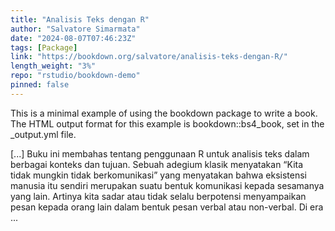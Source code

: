 ```yaml
---
title: "Analisis Teks dengan R"
author: "Salvatore Simarmata"
date: "2024-08-07T07:46:23Z"
tags: [Package]
link: "https://bookdown.org/salvatore/analisis-teks-dengan-R/"
length_weight: "3%"
repo: "rstudio/bookdown-demo"
pinned: false
---
```


<p>This is a minimal example of using the bookdown package to write a book.
The HTML output format for this example is bookdown::bs4_book,
set in the _output.yml file.</p> [...] Buku ini membahas tentang penggunaan R untuk analisis teks dalam berbagai konteks dan tujuan. Sebuah adegium klasik menyatakan “Kita tidak mungkin tidak berkomunikasi” yang menyatakan bahwa eksistensi manusia itu sendiri merupakan suatu bentuk komunikasi kepada sesamanya yang lain. Artinya kita sadar atau tidak selalu berpotensi menyampaikan pesan kepada orang lain dalam bentuk pesan verbal atau non-verbal. Di era ...
